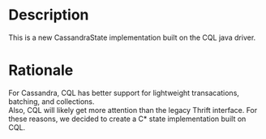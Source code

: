 Description
===================

This is a new CassandraState implementation built on the CQL java driver.  

Rationale
===================

For Cassandra, CQL has better support for lightweight transacations, batching, and collections.  
Also, CQL will likely get more attention than the legacy Thrift interface.  For these reasons, we decided to create
a C* state implementation built on CQL.
